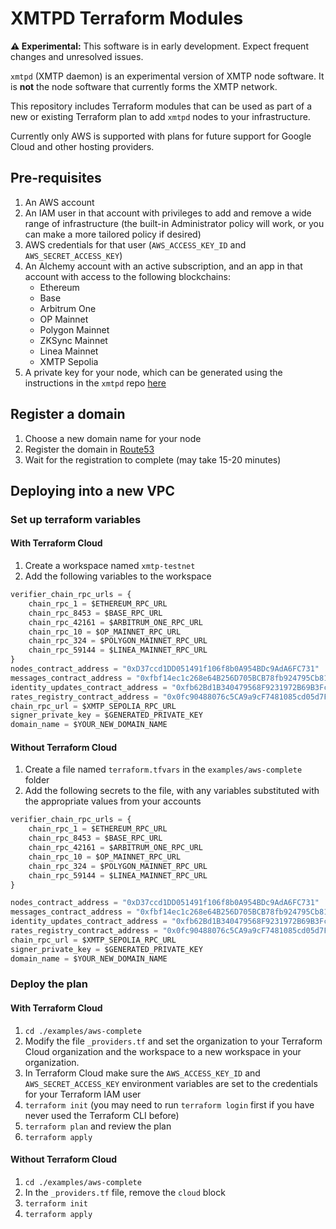 # XMTPD Terraform Modules

**⚠️ Experimental:** This software is in early development. Expect frequent changes and unresolved issues.

`xmtpd` (XMTP daemon) is an experimental version of XMTP node software. It is **not** the node software that currently forms the XMTP network.

This repository includes Terraform modules that can be used as part of a new or existing Terraform plan to add `xmtpd` nodes to your infrastructure.

Currently only AWS is supported with plans for future support for Google Cloud and other hosting providers.

## Pre-requisites

1. An AWS account
2. An IAM user in that account with privileges to add and remove a wide range of infrastructure (the built-in Administrator policy will work, or you can make a more tailored policy if desired)
3. AWS credentials for that user (`AWS_ACCESS_KEY_ID` and `AWS_SECRET_ACCESS_KEY`)
4. An Alchemy account with an active subscription, and an app in that account with access to the following blockchains:
   - Ethereum
   - Base
   - Arbitrum One
   - OP Mainnet
   - Polygon Mainnet
   - ZKSync Mainnet
   - Linea Mainnet
   - XMTP Sepolia
5. A private key for your node, which can be generated using the instructions in the `xmtpd` repo [here](https://github.com/xmtp/xmtpd/blob/main/doc/onboarding.md)

## Register a domain

1. Choose a new domain name for your node
2. Register the domain in [Route53](https://us-east-1.console.aws.amazon.com/route53/v2/home?region=us-east-2#Dashboard)
3. Wait for the registration to complete (may take 15-20 minutes)

## Deploying into a new VPC

### Set up terraform variables

#### With Terraform Cloud

1. Create a workspace named `xmtp-testnet`
2. Add the following variables to the workspace

```terraform
verifier_chain_rpc_urls = {
    chain_rpc_1 = $ETHEREUM_RPC_URL
    chain_rpc_8453 = $BASE_RPC_URL
    chain_rpc_42161 = $ARBITRUM_ONE_RPC_URL
    chain_rpc_10 = $OP_MAINNET_RPC_URL
    chain_rpc_324 = $POLYGON_MAINNET_RPC_URL
    chain_rpc_59144 = $LINEA_MAINNET_RPC_URL
}
nodes_contract_address = "0xD37ccd1DD051491f106f8b0A954BDc9AdA6FC731"
messages_contract_address = "0xfbf14ec1c268e64B256D705BCB78fb924795Cb81"
identity_updates_contract_address = "0xfb62Bd1B340479568F9231972B69B3Fc536a2958"
rates_registry_contract_address = "0x0fc90488076c5CA9a9cF7481085cd05d7F7d3221"
chain_rpc_url = $XMTP_SEPOLIA_RPC_URL
signer_private_key = $GENERATED_PRIVATE_KEY
domain_name = $YOUR_NEW_DOMAIN_NAME
```

#### Without Terraform Cloud

1. Create a file named `terraform.tfvars` in the `examples/aws-complete` folder
2. Add the following secrets to the file, with any variables substituted with the appropriate values from your accounts

```terraform
verifier_chain_rpc_urls = {
    chain_rpc_1 = $ETHEREUM_RPC_URL
    chain_rpc_8453 = $BASE_RPC_URL
    chain_rpc_42161 = $ARBITRUM_ONE_RPC_URL
    chain_rpc_10 = $OP_MAINNET_RPC_URL
    chain_rpc_324 = $POLYGON_MAINNET_RPC_URL
    chain_rpc_59144 = $LINEA_MAINNET_RPC_URL
}

nodes_contract_address = "0xD37ccd1DD051491f106f8b0A954BDc9AdA6FC731"
messages_contract_address = "0xfbf14ec1c268e64B256D705BCB78fb924795Cb81"
identity_updates_contract_address = "0xfb62Bd1B340479568F9231972B69B3Fc536a2958"
rates_registry_contract_address = "0x0fc90488076c5CA9a9cF7481085cd05d7F7d3221"
chain_rpc_url = $XMTP_SEPOLIA_RPC_URL
signer_private_key = $GENERATED_PRIVATE_KEY
domain_name = $YOUR_NEW_DOMAIN_NAME
```

### Deploy the plan

#### With Terraform Cloud

1. `cd ./examples/aws-complete`
2. Modify the file `_providers.tf` and set the organization to your Terraform Cloud organization and the workspace to a new workspace in your organization.
3. In Terraform Cloud make sure the `AWS_ACCESS_KEY_ID` and `AWS_SECRET_ACCESS_KEY` environment variables are set to the credentials for your Terraform IAM user
4. `terraform init` (you may need to run `terraform login` first if you have never used the Terraform CLI before)
5. `terraform plan` and review the plan
6. `terraform apply`

#### Without Terraform Cloud

1. `cd ./examples/aws-complete`
2. In the `_providers.tf` file, remove the `cloud` block
3. `terraform init`
4. `terraform apply`
